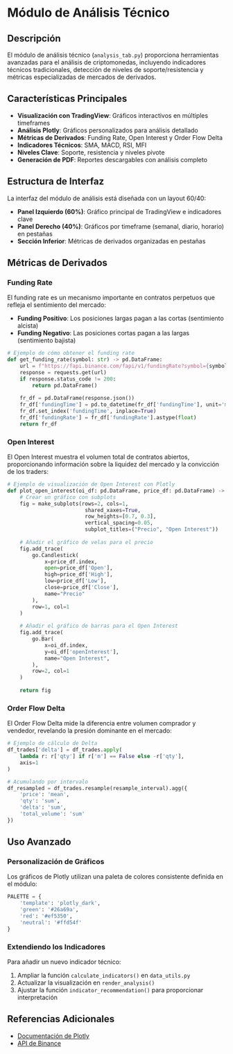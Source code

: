 # Módulo de Análisis Técnico

## Descripción

El módulo de análisis técnico (`analysis_tab.py`) proporciona herramientas avanzadas para el análisis de criptomonedas, incluyendo indicadores técnicos tradicionales, detección de niveles de soporte/resistencia y métricas especializadas de mercados de derivados.

## Características Principales

- **Visualización con TradingView**: Gráficos interactivos en múltiples timeframes
- **Análisis Plotly**: Gráficos personalizados para análisis detallado
- **Métricas de Derivados**: Funding Rate, Open Interest y Order Flow Delta
- **Indicadores Técnicos**: SMA, MACD, RSI, MFI
- **Niveles Clave**: Soporte, resistencia y niveles pivote
- **Generación de PDF**: Reportes descargables con análisis completo

## Estructura de Interfaz

La interfaz del módulo de análisis está diseñada con un layout 60/40:
- **Panel Izquierdo (60%)**: Gráfico principal de TradingView e indicadores clave
- **Panel Derecho (40%)**: Gráficos por timeframe (semanal, diario, horario) en pestañas
- **Sección Inferior**: Métricas de derivados organizadas en pestañas

## Métricas de Derivados

### Funding Rate

El funding rate es un mecanismo importante en contratos perpetuos que refleja el sentimiento del mercado:

- **Funding Positivo**: Los posiciones largas pagan a las cortas (sentimiento alcista)
- **Funding Negativo**: Las posiciones cortas pagan a las largas (sentimiento bajista)

```python
# Ejemplo de cómo obtener el funding rate
def get_funding_rate(symbol: str) -> pd.DataFrame:
    url = f"https://fapi.binance.com/fapi/v1/fundingRate?symbol={symbol}&limit=500"
    response = requests.get(url)
    if response.status_code != 200:
        return pd.DataFrame()
        
    fr_df = pd.DataFrame(response.json())
    fr_df['fundingTime'] = pd.to_datetime(fr_df['fundingTime'], unit='ms')
    fr_df.set_index('fundingTime', inplace=True)
    fr_df['fundingRate'] = fr_df['fundingRate'].astype(float)
    return fr_df
```

### Open Interest

El Open Interest muestra el volumen total de contratos abiertos, proporcionando información sobre la liquidez del mercado y la convicción de los traders:

```python
# Ejemplo de visualización de Open Interest con Plotly
def plot_open_interest(oi_df: pd.DataFrame, price_df: pd.DataFrame) -> go.Figure:
    # Crear un gráfico con subplots
    fig = make_subplots(rows=2, cols=1, 
                         shared_xaxes=True, 
                         row_heights=[0.7, 0.3],
                         vertical_spacing=0.05,
                         subplot_titles=("Precio", "Open Interest"))
    
    # Añadir el gráfico de velas para el precio
    fig.add_trace(
        go.Candlestick(
            x=price_df.index,
            open=price_df['Open'],
            high=price_df['High'],
            low=price_df['Low'],
            close=price_df['Close'],
            name="Precio"
        ),
        row=1, col=1
    )
    
    # Añadir el gráfico de barras para el Open Interest
    fig.add_trace(
        go.Bar(
            x=oi_df.index,
            y=oi_df['openInterest'],
            name="Open Interest",
        ),
        row=2, col=1
    )
    
    return fig
```

### Order Flow Delta

El Order Flow Delta mide la diferencia entre volumen comprador y vendedor, revelando la presión dominante en el mercado:

```python
# Ejemplo de cálculo de Delta
df_trades['delta'] = df_trades.apply(
    lambda r: r['qty'] if r['m'] == False else -r['qty'], 
    axis=1
)

# Acumulando por intervalo
df_resampled = df_trades.resample(resample_interval).agg({
    'price': 'mean',
    'qty': 'sum',
    'delta': 'sum',
    'total_volume': 'sum'
})
```

## Uso Avanzado

### Personalización de Gráficos

Los gráficos de Plotly utilizan una paleta de colores consistente definida en el módulo:

```python
PALETTE = {
    'template': 'plotly_dark',
    'green': '#26a69a',
    'red': '#ef5350',
    'neutral': '#ffd54f'
}
```

### Extendiendo los Indicadores

Para añadir un nuevo indicador técnico:

1. Ampliar la función `calculate_indicators()` en `data_utils.py`
2. Actualizar la visualización en `render_analysis()`
3. Ajustar la función `indicator_recommendation()` para proporcionar interpretación

## Referencias Adicionales

- [Documentación de Plotly](https://plotly.com/python/)
- [API de Binance](https://binance-docs.github.io/apidocs/)